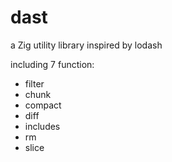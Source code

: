 # dast

a Zig utility library inspired by lodash

including 7 function:

- filter
- chunk
- compact
- diff
- includes
- rm
- slice
